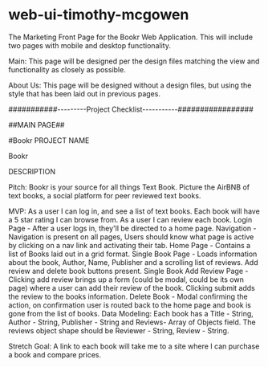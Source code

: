 # web-ui-timothy-mcgowen

The Marketing Front Page for the Bookr Web Application. This will include two pages with mobile and desktop functionality.

Main: This page will be designed per the design files matching the view and functionality as closely as possible.

About Us: This page will be designed without a design files, but using the style that has been laid out in previous pages.

###########---------Project Checklist-----------#################

##MAIN PAGE##



#Bookr PROJECT NAME

Bookr

DESCRIPTION

Pitch: Bookr is your source for all things Text Book. Picture the AirBNB of text books, a social platform for peer reviewed text books.

MVP: As a user I can log in, and see a list of text books. Each book will have a 5 star rating I can browse from. As a user I can review each book.
Login Page - After a user logs in, they'll be directed to a home page.
Navigation - Navigation is present on all pages, Users should know what page is active by clicking on a nav link and activating their tab.
Home Page - Contains a list of Books laid out in a grid format.
Single Book Page - Loads information about the book, Author, Name, Publisher and a scrolling list of reviews. Add review and delete book buttons present.
Single Book Add Review Page - Clicking add review brings up a form (could be modal, could be its own page) where a user can add their review of the book. Clicking submit adds the review to the books information.
Delete Book - Modal confirming the action, on confirmation user is routed back to the home page and book is gone from the list of books.
Data Modeling: Each book has a Title - String, Author - String, Publisher - String and Reviews- Array of Objects field. The reviews object shape should be Reviewer - String, Review - String.

Stretch Goal: A link to each book will take me to a site where I can purchase a book and compare prices.

#
